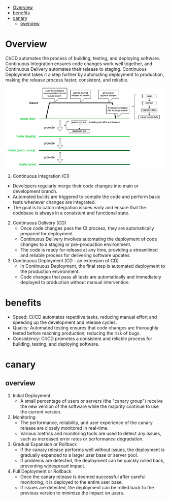 - [Overview](#overview)
- [benefits](#benefits)
- [canary](#canary)
  - [overview](#overview-1)


# Overview
CI/CD automates the process of building, testing, and deploying software. Continuous Integration ensures code changes work well together, and Continuous Delivery automates their release to staging. Continuous Deployment takes it a step further by automating deployment to production, making the release process faster, consistent, and reliable.

![CI/CD](cicd.png)

1. Continuous Integration (CI)
  - Developers regularly merge their code changes into main or development branch.
  - Automated builds are triggered to compile the code and perform basic tests whenever changes are integrated.
  - The goal is to catch integration issues early and ensure that the codebase is always in a consistent and functional state.
2. Continuous Delivery (CD)
   - Once code changes pass the CI process, they are automatically prepared for deployment.
   - Continuous Delivery involves automating the deployment of code changes to a staging or pre-production environment.
   - The code is ready for release at any time, providing a streamlined and reliable process for delivering software updates.
3. Continuous Deployment (CD - an extension of CD)
   - In Continuous Deployment, the final step is automated deployment to the production environment.
   - Code changes that pass all tests are automatically and immediately deployed to production without manual intervention.

# benefits
- Speed: CI/CD automates repetitive tasks, reducing manual effort and speeding up the development and release cycles.
- Quality: Automated testing ensures that code changes are thoroughly tested before reaching production, reducing the risk of bugs.
- Consistency: CI/CD promotes a consistent and reliable process for building, testing, and deploying software.

# canary
## overview
1. Initial Deployment
   - A small percentage of users or servers (the "canary group") receive the new version of the software while the majority continue to use the current version.
2. Monitoring
   - The performance, reliability, and user experience of the canary release are closely monitored in real-time.
   - Various metrics and monitoring tools are used to detect any issues, such as increased error rates or performance degradation.
3. Gradual Expansion or Rollback
   - If the canary release performs well without issues, the deployment is gradually expanded to a larger user base or server pool.
   - If problems are detected, the deployment can be quickly rolled back, preventing widespread impact.
4. Full Deployment or Rollback
   - Once the canary release is deemed successful after careful monitoring, it is deployed to the entire user base.
   - If issues are detected, the deployment can be rolled back to the previous version to minimize the impact on users.